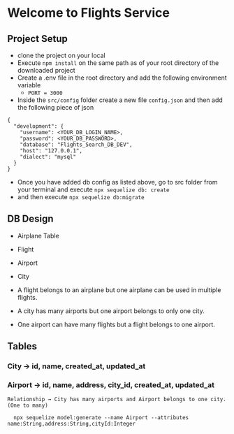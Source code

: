 # Welcome to Flights Service

## Project Setup 
- clone the project on your local 
- Execute `npm install` on the same path as of your root directory of the downloaded project
- Create a .env file in the root directory and add the following environment variable 
    - `PORT = 3000`
- Inside the `src/config` folder create a new file `config.json` and then add the following piece of json

```
{
  "development": {
    "username": <YOUR_DB_LOGIN_NAME>,
    "password": <YOUR_DB_PASSWORD>,
    "database": "Flights_Search_DB_DEV",
    "host": "127.0.0.1",
    "dialect": "mysql"
  }
}

```
- Once you have added db config as listed above, go to src folder from your terminal and execute `npx sequelize db: create` 
- and then execute `npx sequelize db:migrate`

## DB Design 
  - Airplane Table
  - Flight
  - Airport
  - City

  - A flight belongs to an airplane but one airplane can be used in multiple flights.
  - A city has many airports but one airport belongs to only one city.
  - One airport can have many flights but a flight belongs to one airport.


## Tables

### City → id, name, created_at, updated_at 
### Airport → id, name, address, city_id, created_at, updated_at 
    Relationship → City has many airports and Airport belongs to one city. (One to many)

```
  npx sequelize model:generate --name Airport --attributes name:String,address:String,cityId:Integer
```
<!-- / 
    - src/
        index.js //server
        models/
        controllers/
        middlewares/
        services/
        utils/
        config/
        repository/
    - tests/ [later]
    - static/
    - temp/ 
-->